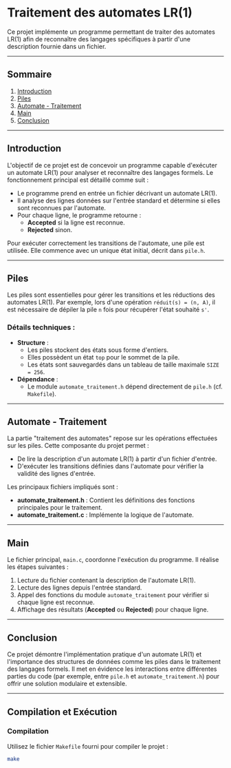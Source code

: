  # Traitement des automates LR(1)

Ce projet implémente un programme permettant de traiter des automates LR(1) afin de reconnaître des langages spécifiques à partir d'une description fournie dans un fichier.

---

## Sommaire
1. [Introduction](#introduction)
2. [Piles](#piles)
3. [Automate - Traitement](#automate---traitement)
4. [Main](#main)
5. [Conclusion](#conclusion)

---

## Introduction

L'objectif de ce projet est de concevoir un programme capable d'exécuter un automate LR(1) pour analyser et reconnaître des langages formels. Le fonctionnement principal est détaillé comme suit :

- Le programme prend en entrée un fichier décrivant un automate LR(1).
- Il analyse des lignes données sur l'entrée standard et détermine si elles sont reconnues par l'automate.
- Pour chaque ligne, le programme retourne :
  - **Accepted** si la ligne est reconnue.
  - **Rejected** sinon.

Pour exécuter correctement les transitions de l'automate, une pile est utilisée. Elle commence avec un unique état initial, décrit dans `pile.h`.

---

## Piles

Les piles sont essentielles pour gérer les transitions et les réductions des automates LR(1). Par exemple, lors d'une opération `réduit(s) = (n, A)`, il est nécessaire de dépiler la pile `n` fois pour récupérer l'état souhaité `s'`.

### Détails techniques :
- **Structure** : 
  - Les piles stockent des états sous forme d'entiers.
  - Elles possèdent un état `top` pour le sommet de la pile.
  - Les états sont sauvegardés dans un tableau de taille maximale `SIZE = 256`.
- **Dépendance** :
  - Le module `automate_traitement.h` dépend directement de `pile.h` (cf. `Makefile`).

---

## Automate - Traitement

La partie "traitement des automates" repose sur les opérations effectuées sur les piles. Cette composante du projet permet :
- De lire la description d'un automate LR(1) à partir d'un fichier d'entrée.
- D'exécuter les transitions définies dans l'automate pour vérifier la validité des lignes d'entrée.

Les principaux fichiers impliqués sont :
- **automate_traitement.h** : Contient les définitions des fonctions principales pour le traitement.
- **automate_traitement.c** : Implémente la logique de l'automate.

---

## Main

Le fichier principal, `main.c`, coordonne l'exécution du programme. Il réalise les étapes suivantes :
1. Lecture du fichier contenant la description de l'automate LR(1).
2. Lecture des lignes depuis l'entrée standard.
3. Appel des fonctions du module `automate_traitement` pour vérifier si chaque ligne est reconnue.
4. Affichage des résultats (**Accepted** ou **Rejected**) pour chaque ligne.

---

## Conclusion

Ce projet démontre l'implémentation pratique d'un automate LR(1) et l'importance des structures de données comme les piles dans le traitement des langages formels. Il met en évidence les interactions entre différentes parties du code (par exemple, entre `pile.h` et `automate_traitement.h`) pour offrir une solution modulaire et extensible.

---

## Compilation et Exécution

### Compilation
Utilisez le fichier `Makefile` fourni pour compiler le projet :
```bash
make

